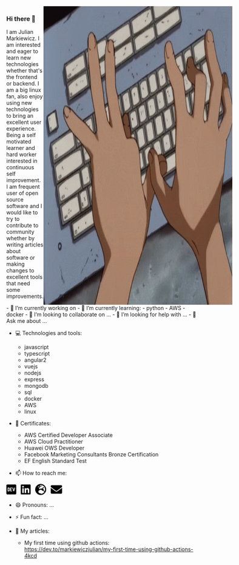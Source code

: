 <html>
<div style="display: flex;">
<div style="width:50%; max-width: 800px;">
<h3>Hi there 👋</h3>
<p>I am Julian Markiewicz. I am interested and eager to learn new technologies whether that's the frontend or backend. I am a big linux fan, also enjoy using new technologies to bring an excellent user experience. Being a self motivated learner and hard worker interested in continuous self improvement. I am frequent user of open source software and I would like to try to contribute to community whether by writing articles about software or making changes to excellent tools that need some improvements.</p>
</div>
<img src="./assets/typing.gif" />

</div>
</html>
- 🔭 I’m currently working on 
- 🌱 I’m currently learning:
  - python
  - AWS
  - docker
- 👯 I’m looking to collaborate on ...
- 🤔 I’m looking for help with ...
- 💬 Ask me about ...

- 💻 Technologies and tools:

  - javascript
  - typescript
  - angular2
  - vuejs
  - nodejs
  - express
  - mongodb
  - sql
  - docker
  - AWS
  - linux

- 📜 Certificates:
  - AWS Certified Developer Associate
  - AWS Cloud Practitioner
  - Huawei OWS Developer
  - Facebook Marketing Consultants Bronze Certification
  - EF English Standard Test
- 📫 How to reach me:

<a href="https://dev.to/markiewiczjulian"><img height="30" src="./assets/dev-brands.png"></a>&nbsp;&nbsp;
<a href="https://www.linkedin.com/in/julian-markiewicz-628860191/"><img height="30" src="./assets/linkedin-brands.png"></a>&nbsp;&nbsp;
<a href="https://markiewiczjulian.github.io/"><img height="30" src="./assets/globe-europe-solid.png"></a>&nbsp;&nbsp;
<a href="markiewicz.julian@gmail.com"><img height="30" src="./assets/envelope-solid.png"></a>&nbsp;&nbsp;
  
- 😄 Pronouns: ...
- ⚡ Fun fact: ...

- 📰 My articles:
  - My first time using github actions: https://dev.to/markiewiczjulian/my-first-time-using-github-actions-4kcd
